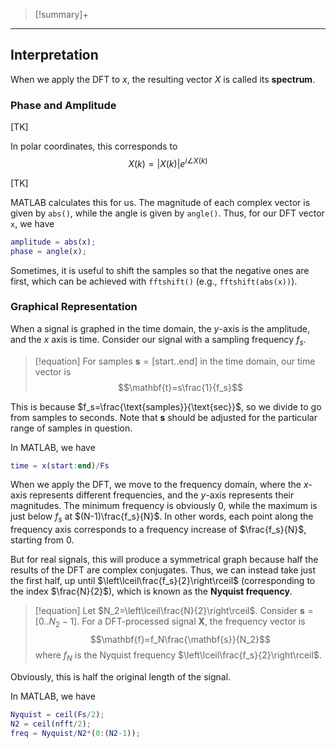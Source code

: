 >[!summary]+

---

## Interpretation

When we apply the DFT to $x$, the resulting vector $X$ is called its **spectrum**.

### Phase and Amplitude

[TK]

In polar coordinates, this corresponds to
$$X(k)=|X(k)|e^{i\angle X(k)}$$

[TK]

MATLAB calculates this for us. The magnitude of each complex vector is given by `abs()`, while the angle is given by `angle()`. Thus, for our DFT vector `x`, we have

```matlab
amplitude = abs(x);
phase = angle(x);
```

Sometimes, it is useful to shift the samples so that the negative ones are first, which can be achieved with `fftshift()` (e.g., `fftshift(abs(x))`). 

### Graphical Representation

When a signal is graphed in the time domain, the $y$-axis is the amplitude, and the $x$ axis is time. Consider our signal with a sampling frequency $f_s$. 

>[!equation]
For samples $\mathbf{s}=[\text{start}..\text{end}]$ in the time domain, our time vector is 
$$\mathbf{t}=s\frac{1}{f_s}$$

This is because $f_s=\frac{\text{samples}}{\text{sec}}$, so we divide to go from samples to seconds. Note that $\mathbf{s}$ should be adjusted for the particular range of samples in question.

In MATLAB, we have

```matlab
time = x(start:end)/Fs
```

When we apply the DFT, we move to the frequency domain, where the $x$-axis represents different frequencies, and the $y$-axis represents their magnitudes. The minimum frequency is obviously 0, while the maximum is just below $f_s$ at $(N-1)\frac{f_s}{N}$. In other words, each point along the frequency axis corresponds to a frequency increase of $\frac{f_s}{N}$, starting from 0. 

But for real signals, this will produce a symmetrical graph because half the results of the DFT are complex conjugates. Thus, we can instead take just the first half, up until $\left\lceil\frac{f_s}{2}\right\rceil$ (corresponding to the index $\frac{N}{2}$), which is known as the **Nyquist frequency**.

>[!equation]
>Let $N_2=\left\lceil\frac{N}{2}\right\rceil$. Consider $\mathbf{s}=[0..N_2-1]$. For a DFT-processed signal $\mathbf{X}$, the frequency vector is
>$$\mathbf{f}=f_N\frac{\mathbf{s}}{N_2}$$
>where $f_N$ is the Nyquist frequency $\left\lceil\frac{f_s}{2}\right\rceil$.

Obviously, this is half the original length of the signal.

In MATLAB, we have

```matlab
Nyquist = ceil(Fs/2);
N2 = ceil(nfft/2);
freq = Nyquist/N2*(0:(N2-1));
```